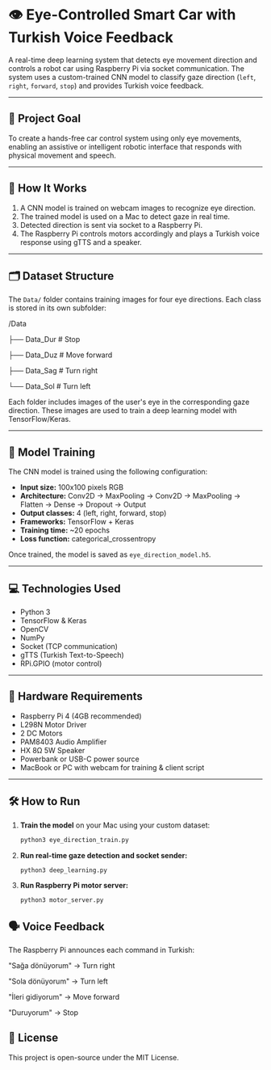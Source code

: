 # 👁️ Eye-Controlled Smart Car with Turkish Voice Feedback

A real-time deep learning system that detects eye movement direction and controls a robot car using Raspberry Pi via socket communication. The system uses a custom-trained CNN model to classify gaze direction (`left`, `right`, `forward`, `stop`) and provides Turkish voice feedback.

---

## 🎯 Project Goal

To create a hands-free car control system using only eye movements, enabling an assistive or intelligent robotic interface that responds with physical movement and speech.

---

## 🧠 How It Works

1. A CNN model is trained on webcam images to recognize eye direction.
2. The trained model is used on a Mac to detect gaze in real time.
3. Detected direction is sent via socket to a Raspberry Pi.
4. The Raspberry Pi controls motors accordingly and plays a Turkish voice response using gTTS and a speaker.

---

## 🗂️ Dataset Structure

The `Data/` folder contains training images for four eye directions. Each class is stored in its own subfolder:

/Data

├── Data_Dur # Stop

├── Data_Duz # Move forward

├── Data_Sag # Turn right

└── Data_Sol # Turn left

Each folder includes images of the user's eye in the corresponding gaze direction. These images are used to train a deep learning model with TensorFlow/Keras.

---

## 🧠 Model Training

The CNN model is trained using the following configuration:

- **Input size:** 100x100 pixels RGB
- **Architecture:** Conv2D → MaxPooling → Conv2D → MaxPooling → Flatten → Dense → Dropout → Output
- **Output classes:** 4 (left, right, forward, stop)
- **Frameworks:** TensorFlow + Keras
- **Training time:** ~20 epochs
- **Loss function:** categorical_crossentropy

Once trained, the model is saved as `eye_direction_model.h5`.

---

## 💻 Technologies Used

- Python 3
- TensorFlow & Keras
- OpenCV
- NumPy
- Socket (TCP communication)
- gTTS (Turkish Text-to-Speech)
- RPi.GPIO (motor control)

---

## 🚗 Hardware Requirements

- Raspberry Pi 4 (4GB recommended)
- L298N Motor Driver
- 2 DC Motors
- PAM8403 Audio Amplifier
- HX 8Ω 5W Speaker
- Powerbank or USB-C power source
- MacBook or PC with webcam for training & client script

---

## 🛠️ How to Run

1. **Train the model** on your Mac using your custom dataset:
   ```bash
   python3 eye_direction_train.py
   
2. **Run real-time gaze detection and socket sender:**
   ```bash
   python3 deep_learning.py

3. **Run Raspberry Pi motor server:**
   ```bash
   python3 motor_server.py

## 🗣️ Voice Feedback
The Raspberry Pi announces each command in Turkish:

"Sağa dönüyorum" → Turn right

"Sola dönüyorum" → Turn left

"İleri gidiyorum" → Move forward

"Duruyorum" → Stop

## 📜 License
This project is open-source under the MIT License.
